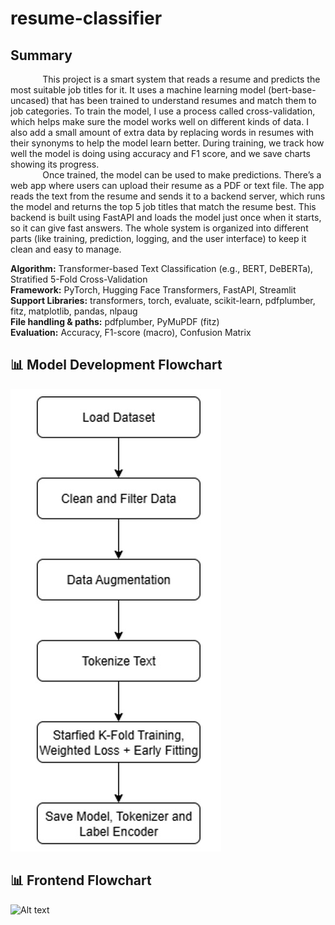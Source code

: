 # resume-classifier

## Summary

&nbsp;&nbsp;&nbsp;&nbsp;&nbsp;&nbsp;&nbsp;&nbsp;&nbsp;&nbsp;&nbsp;&nbsp; This project is a smart system that reads a resume and predicts the most suitable job titles for it. It uses a machine learning model (bert-base-uncased) that has been trained to understand resumes and match them to job categories. To train the model, I use a process called cross-validation, which helps make sure the model works well on different kinds of data. I also add a small amount of extra data by replacing words in resumes with their synonyms to help the model learn better. During training, we track how well the model is doing using accuracy and F1 score, and we save charts showing its progress.    
&nbsp;&nbsp;&nbsp;&nbsp;&nbsp;&nbsp;&nbsp;&nbsp;&nbsp;&nbsp;&nbsp;&nbsp; Once trained, the model can be used to make predictions. There’s a web app where users can upload their resume as a PDF or text file. The app reads the text from the resume and sends it to a backend server, which runs the model and returns the top 5 job titles that match the resume best. This backend is built using FastAPI and loads the model just once when it starts, so it can give fast answers. The whole system is organized into different parts (like training, prediction, logging, and the user interface) to keep it clean and easy to manage. 

**Algorithm:** Transformer-based Text Classification (e.g., BERT, DeBERTa), Stratified 5-Fold Cross-Validation   
**Framework:** PyTorch, Hugging Face Transformers, FastAPI, Streamlit   
**Support Libraries:** transformers, torch, evaluate, scikit-learn, pdfplumber, fitz, matplotlib, pandas, nlpaug   
**File handling & paths:** pdfplumber, PyMuPDF (fitz)   
**Evaluation:** Accuracy, F1-score (macro), Confusion Matrix    

## 📊 Model Development Flowchart
![Alt text](model_development.jpg)

## 📊 Frontend Flowchart
![Alt text](forntend.jpg)   
